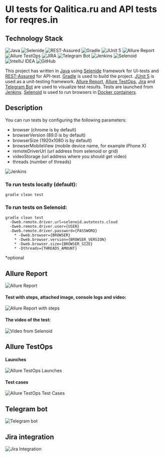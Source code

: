 # UI tests for Qalitica.ru and API tests for reqres.in

## Technology Stack
![](src/test/resources/files/icons/Java.png "Java")
![](src/test/resources/files/icons/Selenide.png "Selenide")
![](src/test/resources/files/icons/Rest-Assured.png "REST-Assured")
![](src/test/resources/files/icons/Gradle.png "Gradle")
![](src/test/resources/files/icons/JUnit5.png "JUnit 5")
![](src/test/resources/files/icons/Allure_Report.png "Allure Report")
![](src/test/resources/files/icons/AllureTestOps.png "Allure TestOps")
![](src/test/resources/files/icons/Jira.png "JIRA")
![](src/test/resources/files/icons/Telegram.png "Telegram Bot")
![](src/test/resources/files/icons/Jenkins.png "Jenkins")
![](src/test/resources/files/icons/Selenoid.png "Selenoid")
![](src/test/resources/files/icons/Intelij_IDEA.png "IntelliJ IDEA")
![](src/test/resources/files/icons/Github.png "GitHub")

This project has written in [Java](https://go.java/) using [Selenide](https://selenide.org/) framework for UI-tests 
and [REST-Assured](https://rest-assured.io/) for API-test. [Gradle](https://gradle.org/) is used to build the project.
[JUnit 5](https://junit.org/junit5/) is used as a unit-testing framework. [Allure Report](http://allure.qatools.ru/), 
[Allure TestOps](https://docs.qameta.io/allure-testops/), [Jira](https://www.atlassian.com/software/jira) and 
[Telegram Bot](https://github.com/qa-guru/allure-notifications) are used to visualize test results. Tests are launched 
from [Jenkins](https://github.com/EIOmelyashchik/qa_guru_final_project/blob/master). [Selenoid](https://aerokube.com/selenoid/) 
is used to run browsers in [Docker containers](https://www.docker.com/resources/what-container).


## Description
You can run tests by configuring the following parameters:
- browser (chrome is by default)
- browserVersion (89.0 is by default)
- browserSize (1920x1080 is by default)
- browserMobileView (mobile device name, for example iPhone X)
- remoteDriverUrl (url address from selenoid or grid)
- videoStorage (url address where you should get video)
- threads (number of threads)

![](src/test/resources/files/jenkins_params.png "Jenkins")

### To run tests locally (default):
`gradle clean test`

### To run tests on Selenoid:
```
gradle clean test
  -Dweb.remote.driver.url=selenoid.autotests.cloud
  -Dweb.remote.driver.user={USER}
  -Dweb.remote.driver.password={PASSWORD}
    * -Dweb.browser={BROWSER}
    * -Dweb.browser.version={BROWSER_VERSION}
    * -Dweb.browser.size={BROWSER_SIZE}
    * -Dthreads={THREADS_AMOUNT}
```
*optional

## Allure Report
![](src/test/resources/files/allure_report1.png "Allure Report")

#### Test with steps, attached image, console logs and video:
![](src/test/resources/files/allure_report2.png "Allure Report with steps")

#### The video of the test:
![](src/test/resources/files/video_qalitica.gif "Video from Selenoid")

## Allure TestOps
#### Launches
![](src/test/resources/files/allure_testops1.png "Allure TestOps Launches")

#### Test cases
![](src/test/resources/files/allure_testops2.png "Allure TestOps Test Cases")

## Telegram bot
![](src/test/resources/files/telegram_bot.png "Telegram bot")

## Jira integration
![](src/test/resources/files/Jira.png "Jira Integration")
